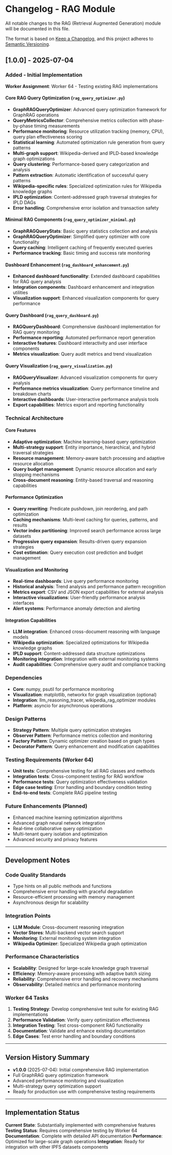 # Changelog - RAG Module

All notable changes to the RAG (Retrieval Augmented Generation) module will be documented in this file.

The format is based on [Keep a Changelog](https://keepachangelog.com/en/1.0.0/),
and this project adheres to [Semantic Versioning](https://semver.org/spec/v2.0.0.html).

## [1.0.0] - 2025-07-04

### Added - Initial Implementation

**Worker Assignment**: Worker 64 - Testing existing RAG implementations

#### Core RAG Query Optimization (`rag_query_optimizer.py`)
- **GraphRAGQueryOptimizer**: Advanced query optimization framework for GraphRAG operations
- **QueryMetricsCollector**: Comprehensive metrics collection with phase-by-phase timing measurements
- **Performance monitoring**: Resource utilization tracking (memory, CPU), query plan effectiveness scoring
- **Statistical learning**: Automated optimization rule generation from query patterns
- **Multi-graph support**: Wikipedia-derived and IPLD-based knowledge graph optimizations
- **Query clustering**: Performance-based query categorization and analysis
- **Pattern extraction**: Automatic identification of successful query patterns
- **Wikipedia-specific rules**: Specialized optimization rules for Wikipedia knowledge graphs
- **IPLD optimization**: Content-addressed graph traversal strategies for IPLD DAGs
- **Error handling**: Comprehensive error isolation and transaction safety

#### Minimal RAG Components (`rag_query_optimizer_minimal.py`)
- **GraphRAGQueryStats**: Basic query statistics collection and analysis
- **GraphRAGQueryOptimizer**: Simplified query optimizer with core functionality
- **Query caching**: Intelligent caching of frequently executed queries
- **Performance tracking**: Basic timing and success rate monitoring

#### Dashboard Enhancement (`rag_dashboard_enhancement.py`)
- **Enhanced dashboard functionality**: Extended dashboard capabilities for RAG query analysis
- **Integration components**: Dashboard enhancement and integration utilities
- **Visualization support**: Enhanced visualization components for query performance

#### Query Dashboard (`rag_query_dashboard.py`)
- **RAGQueryDashboard**: Comprehensive dashboard implementation for RAG query monitoring
- **Performance reporting**: Automated performance report generation
- **Interactive features**: Dashboard interactivity and user interface components
- **Metrics visualization**: Query audit metrics and trend visualization

#### Query Visualization (`rag_query_visualization.py`)
- **RAGQueryVisualizer**: Advanced visualization components for query analysis
- **Performance metrics visualization**: Query performance timeline and breakdown charts
- **Interactive dashboards**: User-interactive performance analysis tools
- **Export capabilities**: Metrics export and reporting functionality

### Technical Architecture

#### Core Features
- **Adaptive optimization**: Machine learning-based query optimization
- **Multi-strategy support**: Entity importance, hierarchical, and hybrid traversal strategies
- **Resource management**: Memory-aware batch processing and adaptive resource allocation
- **Query budget management**: Dynamic resource allocation and early stopping mechanisms
- **Cross-document reasoning**: Entity-based traversal and reasoning capabilities

#### Performance Optimization
- **Query rewriting**: Predicate pushdown, join reordering, and path optimization
- **Caching mechanisms**: Multi-level caching for queries, patterns, and results
- **Vector index partitioning**: Improved search performance across large datasets
- **Progressive query expansion**: Results-driven query expansion strategies
- **Cost estimation**: Query execution cost prediction and budget management

#### Visualization and Monitoring
- **Real-time dashboards**: Live query performance monitoring
- **Historical analysis**: Trend analysis and performance pattern recognition
- **Metrics export**: CSV and JSON export capabilities for external analysis
- **Interactive visualizations**: User-friendly performance analysis interfaces
- **Alert systems**: Performance anomaly detection and alerting

#### Integration Capabilities
- **LLM integration**: Enhanced cross-document reasoning with language models
- **Wikipedia optimization**: Specialized optimizations for Wikipedia knowledge graphs
- **IPLD support**: Content-addressed data structure optimizations
- **Monitoring integration**: Integration with external monitoring systems
- **Audit capabilities**: Comprehensive query audit and compliance tracking

### Dependencies
- **Core**: numpy, psutil for performance monitoring
- **Visualization**: matplotlib, networkx for graph visualization (optional)
- **Integration**: llm_reasoning_tracer, wikipedia_rag_optimizer modules
- **Platform**: asyncio for asynchronous operations

### Design Patterns
- **Strategy Pattern**: Multiple query optimization strategies
- **Observer Pattern**: Performance metrics collection and monitoring
- **Factory Pattern**: Dynamic optimizer creation based on graph types
- **Decorator Pattern**: Query enhancement and modification capabilities

### Testing Requirements (Worker 64)
- **Unit tests**: Comprehensive testing for all RAG classes and methods
- **Integration tests**: Cross-component testing for RAG workflow
- **Performance tests**: Query optimization effectiveness validation
- **Edge case testing**: Error handling and boundary condition testing
- **End-to-end tests**: Complete RAG pipeline testing

### Future Enhancements (Planned)
- Enhanced machine learning optimization algorithms
- Advanced graph neural network integration
- Real-time collaborative query optimization
- Multi-tenant query isolation and optimization
- Advanced security and privacy features

---

## Development Notes

### Code Quality Standards
- Type hints on all public methods and functions
- Comprehensive error handling with graceful degradation
- Resource-efficient processing with memory management
- Asynchronous design for scalability

### Integration Points
- **LLM Module**: Cross-document reasoning integration
- **Vector Stores**: Multi-backend vector search support
- **Monitoring**: External monitoring system integration
- **Wikipedia Optimizer**: Specialized Wikipedia graph optimization

### Performance Characteristics
- **Scalability**: Designed for large-scale knowledge graph traversal
- **Efficiency**: Memory-aware processing with adaptive batch sizing
- **Reliability**: Comprehensive error handling and recovery mechanisms
- **Observability**: Detailed metrics and performance monitoring

### Worker 64 Tasks
1. **Testing Strategy**: Develop comprehensive test suite for existing RAG implementations
2. **Performance Validation**: Verify query optimization effectiveness
3. **Integration Testing**: Test cross-component RAG functionality
4. **Documentation**: Validate and enhance existing documentation
5. **Edge Cases**: Test error handling and boundary conditions

---

## Version History Summary

- **v1.0.0** (2025-07-04): Initial comprehensive RAG implementation
- Full GraphRAG query optimization framework
- Advanced performance monitoring and visualization
- Multi-strategy query optimization support
- Ready for production use with comprehensive testing requirements

---

## Implementation Status

**Current State**: Substantially implemented with comprehensive features
**Testing Status**: Requires comprehensive testing by Worker 64
**Documentation**: Complete with detailed API documentation
**Performance**: Optimized for large-scale graph operations
**Integration**: Ready for integration with other IPFS datasets components
